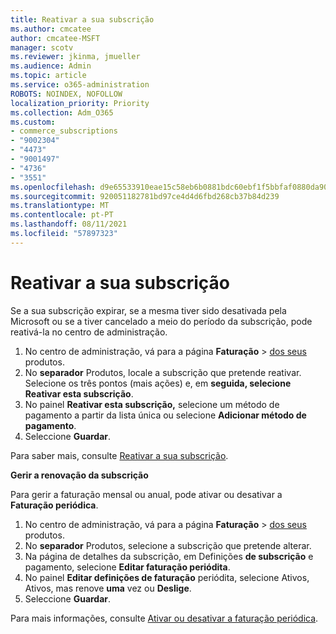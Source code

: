 ```yaml
---
title: Reativar a sua subscrição
ms.author: cmcatee
author: cmcatee-MSFT
manager: scotv
ms.reviewer: jkinma, jmueller
ms.audience: Admin
ms.topic: article
ms.service: o365-administration
ROBOTS: NOINDEX, NOFOLLOW
localization_priority: Priority
ms.collection: Adm_O365
ms.custom:
- commerce_subscriptions
- "9002304"
- "4473"
- "9001497"
- "4736"
- "3551"
ms.openlocfilehash: d9e65533910eae15c58eb6b0881bdc60ebf1f5bbfaf0880da90811cb95c820a9
ms.sourcegitcommit: 920051182781bd97ce4d4d6fbd268cb37b84d239
ms.translationtype: MT
ms.contentlocale: pt-PT
ms.lasthandoff: 08/11/2021
ms.locfileid: "57897323"
---
```

# <a name="reactivate-your-subscription"></a>Reativar a sua subscrição

Se a sua subscrição expirar, se a mesma tiver sido desativada pela Microsoft ou se a tiver cancelado a meio do período da subscrição, pode reativá-la no centro de administração.

1. No centro de administração, vá para a página **Faturação**  >  [dos seus](https://go.microsoft.com/fwlink/p/?linkid=842054) produtos.
2. No **separador** Produtos, locale a subscrição que pretende reativar. Selecione os três pontos (mais ações) e, em **seguida, selecione Reativar esta subscrição**.
3. No painel **Reativar esta subscrição,** selecione um método de pagamento a partir da lista única ou selecione **Adicionar método de pagamento**.
4. Seleccione **Guardar**.

Para saber mais, consulte [Reativar a sua subscrição](https://docs.microsoft.com/microsoft-365/commerce/subscriptions/reactivate-your-subscription).

**Gerir a renovação da subscrição**

Para gerir a faturação mensal ou anual, pode ativar ou desativar a **Faturação periódica**.

1. No centro de administração, vá para a página **Faturação**  >  [dos seus](https://go.microsoft.com/fwlink/p/?linkid=842054) produtos.
2. No **separador** Produtos, selecione a subscrição que pretende alterar.
3. Na página de detalhes da subscrição, em Definições **de subscrição** e pagamento, selecione **Editar faturação periódita**.
4. No painel **Editar definições de faturação** periódita, selecione Ativos, Ativos, mas renove **uma** vez ou **Deslige**.
5. Seleccione **Guardar**.

Para mais informações, consulte [Ativar ou desativar a faturação periódica](https://docs.microsoft.com/microsoft-365/commerce/subscriptions/renew-your-subscription#turn-recurring-billing-off-or-on).